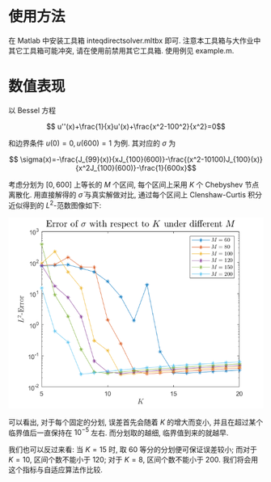 # 使用方法

在 Matlab 中安装工具箱 inteqdirectsolver.mltbx 即可. 注意本工具箱与大作业中其它工具箱可能冲突, 请在使用前禁用其它工具箱.
使用例见 example.m.

# 数值表现

以 Bessel 方程
```math
    u''(x)+\frac{1}{x}u'(x)+\frac{x^2-100^2}{x^2}=0
```
和边界条件 $u(0)=0,u(600)=1$ 为例. 其对应的 $\sigma$ 为
```math
    \sigma(x)=-\frac{J_{99}(x)}{xJ_{100}(600)}-\frac{(x^2-10100)J_{100}(x)}{x^2J_{100}(600)}-\frac{1}{600x}
```

考虑分划为 $[0,600]$ 上等长的 $M$ 个区间, 每个区间上采用 $K$ 个 Chebyshev 节点离散化. 用直接解得的 $\bar\sigma$ 与真实解做对比, 通过每个区间上 Clenshaw-Curtis 积分近似得到的 $L^2$-范数图像如下:

![](Err.png)

可以看出, 对于每个固定的分划, 误差首先会随着 $K$ 的增大而变小, 并且在超过某个临界值后一直保持在 $10^{-5}$ 左右. 而分划取的越细, 临界值到来的就越早.

我们也可以反过来看: 当 $K=15$ 时, 取 $60$ 等分的分划便可保证误差较小; 而对于 $K=10$, 区间个数不能小于 $120$; 对于 $K=8$, 区间个数不能小于 $200$. 我们将会用这个指标与自适应算法作比较.
